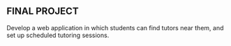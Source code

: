 ## FINAL PROJECT ##

Develop a web application in which students can find tutors near them, and set up scheduled tutoring sessions.
